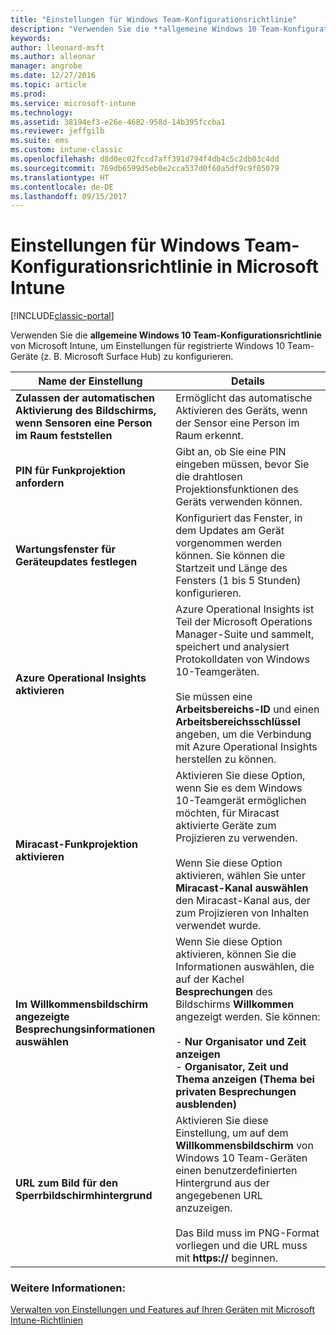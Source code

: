 ```yaml
---
title: "Einstellungen für Windows Team-Konfigurationsrichtlinie"
description: "Verwenden Sie die **allgemeine Windows 10 Team-Konfigurationsrichtlinie** von Microsoft Intune, um Einstellungen für registrierte Windows 10 Team-Geräte (z. B. Microsoft Surface Hub) zu konfigurieren."
keywords: 
author: lleonard-msft
ms.author: alleonar
manager: angrobe
ms.date: 12/27/2016
ms.topic: article
ms.prod: 
ms.service: microsoft-intune
ms.technology: 
ms.assetid: 38194ef3-e26e-4682-958d-14b395fccba1
ms.reviewer: jeffgilb
ms.suite: ems
ms.custom: intune-classic
ms.openlocfilehash: d8d0ec02fccd7aff391d794f4db4c5c2db03c4dd
ms.sourcegitcommit: 769db6599d5eb0e2cca537d0f60a5df9c9f05079
ms.translationtype: HT
ms.contentlocale: de-DE
ms.lasthandoff: 09/15/2017
---
```

# <a name="windows-team-configuration-policy-settings-in-microsoft-intune"></a>Einstellungen für Windows Team-Konfigurationsrichtlinie in Microsoft Intune

[!INCLUDE[classic-portal](../includes/classic-portal.md)]

Verwenden Sie die **allgemeine Windows 10 Team-Konfigurationsrichtlinie** von Microsoft Intune, um Einstellungen für registrierte Windows 10 Team-Geräte (z. B. Microsoft Surface Hub) zu konfigurieren.

|Name der Einstellung|Details|
|----------------|-----------|
|**Zulassen der automatischen Aktivierung des Bildschirms, wenn Sensoren eine Person im Raum feststellen**|Ermöglicht das automatische Aktivieren des Geräts, wenn der Sensor eine Person im Raum erkennt.|
|**PIN für Funkprojektion anfordern**|Gibt an, ob Sie eine PIN eingeben müssen, bevor Sie die drahtlosen Projektionsfunktionen des Geräts verwenden können.|
|**Wartungsfenster für Geräteupdates festlegen**|Konfiguriert das Fenster, in dem Updates am Gerät vorgenommen werden können. Sie können die Startzeit und Länge des Fensters (1 bis 5 Stunden) konfigurieren.|
|**Azure Operational Insights aktivieren**|Azure Operational Insights ist Teil der Microsoft Operations Manager-Suite und sammelt, speichert und analysiert Protokolldaten von Windows 10-Teamgeräten.<br /><br />Sie müssen eine **Arbeitsbereichs-ID** und einen **Arbeitsbereichsschlüssel** angeben, um die Verbindung mit Azure Operational Insights herstellen zu können.|
|**Miracast-Funkprojektion aktivieren**|Aktivieren Sie diese Option, wenn Sie es dem Windows 10-Teamgerät ermöglichen möchten, für Miracast aktivierte Geräte zum Projizieren zu verwenden.<br /><br />Wenn Sie diese Option aktivieren, wählen Sie unter **Miracast-Kanal auswählen** den Miracast-Kanal aus, der zum Projizieren von Inhalten verwendet wurde.|
|**Im Willkommensbildschirm angezeigte Besprechungsinformationen auswählen**|Wenn Sie diese Option aktivieren, können Sie die Informationen auswählen, die auf der Kachel **Besprechungen** des Bildschirms **Willkommen** angezeigt werden. Sie können:<br /><br />-   **Nur Organisator und Zeit anzeigen**<br />-   **Organisator, Zeit und Thema anzeigen (Thema bei privaten Besprechungen ausblenden)**|
|**URL zum Bild für den Sperrbildschirmhintergrund**|Aktivieren Sie diese Einstellung, um auf dem **Willkommensbildschirm** von Windows 10 Team-Geräten einen benutzerdefinierten Hintergrund aus der angegebenen URL anzuzeigen.<br /><br />Das Bild muss im PNG-Format vorliegen und die URL muss mit **https://** beginnen.|


### <a name="see-also"></a>Weitere Informationen:
[Verwalten von Einstellungen und Features auf Ihren Geräten mit Microsoft Intune-Richtlinien](manage-settings-and-features-on-your-devices-with-microsoft-intune-policies.md)


